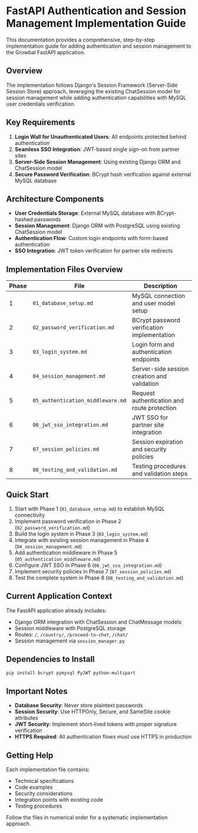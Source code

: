# FastAPI Authentication and Session Management Implementation Guide

This documentation provides a comprehensive, step-by-step implementation guide for adding authentication and session management to the Growbal FastAPI application.

## Overview

The implementation follows Django's Session Framework (Server-Side Session Store) approach, leveraging the existing ChatSession model for session management while adding authentication capabilities with MySQL user credentials verification.

## Key Requirements

1. **Login Wall for Unauthenticated Users**: All endpoints protected behind authentication
2. **Seamless SSO Integration**: JWT-based single sign-on from partner sites
3. **Server-Side Session Management**: Using existing Django ORM and ChatSession model
4. **Secure Password Verification**: BCrypt hash verification against external MySQL database

## Architecture Components

- **User Credentials Storage**: External MySQL database with BCrypt-hashed passwords
- **Session Management**: Django ORM with PostgreSQL using existing ChatSession model
- **Authentication Flow**: Custom login endpoints with form-based authentication
- **SSO Integration**: JWT token verification for partner site redirects

## Implementation Files Overview

| Phase | File | Description |
|-------|------|-------------|
| 1 | `01_database_setup.md` | MySQL connection and user model setup |
| 2 | `02_password_verification.md` | BCrypt password verification implementation |
| 3 | `03_login_system.md` | Login form and authentication endpoints |
| 4 | `04_session_management.md` | Server-side session creation and validation |
| 5 | `05_authentication_middleware.md` | Request authentication and route protection |
| 6 | `06_jwt_sso_integration.md` | JWT SSO for partner site integration |
| 7 | `07_session_policies.md` | Session expiration and security policies |
| 8 | `08_testing_and_validation.md` | Testing procedures and validation steps |

## Quick Start

1. Start with Phase 1 (`01_database_setup.md`) to establish MySQL connectivity
2. Implement password verification in Phase 2 (`02_password_verification.md`)
3. Build the login system in Phase 3 (`03_login_system.md`)
4. Integrate with existing session management in Phase 4 (`04_session_management.md`)
5. Add authentication middleware in Phase 5 (`05_authentication_middleware.md`)
6. Configure JWT SSO in Phase 6 (`06_jwt_sso_integration.md`)
7. Implement security policies in Phase 7 (`07_session_policies.md`)
8. Test the complete system in Phase 8 (`08_testing_and_validation.md`)

## Current Application Context

The FastAPI application already includes:
- Django ORM integration with ChatSession and ChatMessage models
- Session middleware with PostgreSQL storage
- Routes: `/`, `/country/`, `/proceed-to-chat`, `/chat/`
- Session management via `session_manager.py`

## Dependencies to Install

```bash
pip install bcrypt pymysql PyJWT python-multipart
```

## Important Notes

- **Database Security**: Never store plaintext passwords
- **Session Security**: Use HTTPOnly, Secure, and SameSite cookie attributes
- **JWT Security**: Implement short-lived tokens with proper signature verification
- **HTTPS Required**: All authentication flows must use HTTPS in production

## Getting Help

Each implementation file contains:
- Technical specifications
- Code examples
- Security considerations
- Integration points with existing code
- Testing procedures

Follow the files in numerical order for a systematic implementation approach.